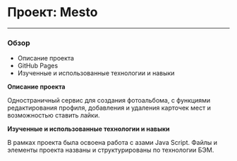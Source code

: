 # Проект: Mesto
---------------------------------------

### Обзор
* Описание проекта
* GitHub Pages
* Изученные и использованные технологии и навыки


**Описание проекта**

Одностраничный сервис для создания фотоальбома, с функциями редактирования профиля, добавления и удаления карточек мест и возможностью ставить лайки.


**Изученные и использованные технологии и навыки**

В рамках проекта была освоена работа с азами Java Script.
Файлы и элементы проекта названы и структурированы по технологии БЭМ.



